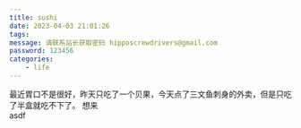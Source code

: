 ```yaml
---
title: sushi
date: 2023-04-03 21:01:26
tags:
message: 请联系站长获取密码 hipposcrewdrivers@gmail.com
password: 123456
categories:
    - life
---
```

最近胃口不是很好，昨天只吃了一个贝果，今天点了三文鱼刺身的外卖，但是只吃了半盒就吃不下了。
想来  
asdf